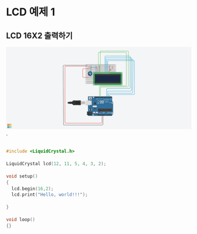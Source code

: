 # LCD 예제 1
## LCD 16X2 출력하기

![LCD](./images/LCD_01.png).

```c

#include <LiquidCrystal.h>

LiquidCrystal lcd(12, 11, 5, 4, 3, 2);

void setup()
{
  lcd.begin(16,2);
  lcd.print("Hello, world!!!");

}

void loop()
{}

```

